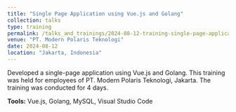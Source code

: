 ```yaml
---
title: "Single Page Application using Vue.js and Golang"
collection: talks
type: training
permalink: /talks_and_trainings/2024-08-12-training-single-page-application-using-vuejs-and-golang
venue: "PT. Modern Polaris Teknologi"
date: 2024-08-12
location: "Jakarta, Indonesia"
---
```


Developed a single-page application using Vue.js and Golang. This training was held for employees of PT. Modern Polaris Teknologi, Jakarta. The training was conducted for 4 days.

**Tools:** Vue.js, Golang, MySQL, Visual Studio Code
